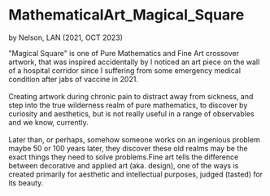 # MathematicalArt_Magical_Square
by Nelson, LAN (2021, OCT 2023)

"Magical Square" is one of Pure Mathematics and Fine Art crossover artwork, that was inspired accidentally by I noticed an art piece on the wall of a hospital corridor since I suffering from some emergency medical condition after jabs of vaccine in 2021.
<br><br> 
Creating artwork during chronic pain to distract away from sickness, and step into the true wilderness realm of pure mathematics, to discover by curiosity and aesthetics, but is not really useful in a range of observables and we know, currently.
<br><br> 
Later than, or perhaps, somehow someone works on an ingenious problem maybe 50 or 100 years later, they discover these old realms may be the exact things they need to solve problems.Fine art tells the difference between decorative and applied art (aka. design), one of the ways is created primarily for aesthetic and intellectual purposes, judged (tasted) for its beauty.
